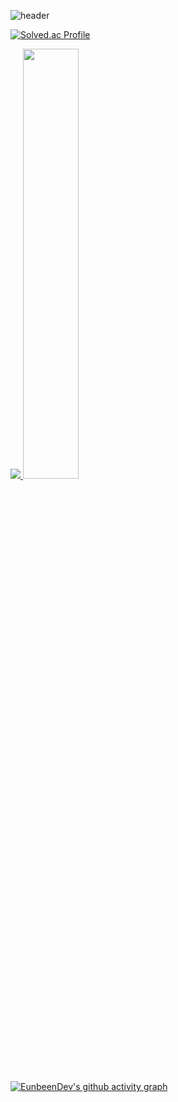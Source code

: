 ![header](https://capsule-render.vercel.app/api?type=waving&color=0:58D3F7,100:a82da8&height=120&animation=fadeIn&section=header&text=EunbeenDev's%20Github&fontSize=40&fontColor=FFFFFF&fontAlign=75&fontAlignY=30)

[![Solved.ac Profile](http://mazassumnida.wtf/api/v2/generate_badge?boj=ros4312)](https://solved.ac/ros4312/)

<a href="s">
  <img src="https://github-readme-stats.vercel.app/api/top-langs/?username=EunbeenDev&exclude_repo=Eunbeendev.github.io&layout=compact&theme=radical"/>
</a>
<a href="s">
  <img src="https://github-readme-stats.vercel.app/api?username=EunbeenDev&theme=radical&show_icons=true" width="42%" />
</a>

[![EunbeenDev's github activity graph](https://github-readme-activity-graph.vercel.app/graph?username=eunbeenDev&theme=dracula)](https://github.com/EunbeenDev/github-readme-activity-graph)

